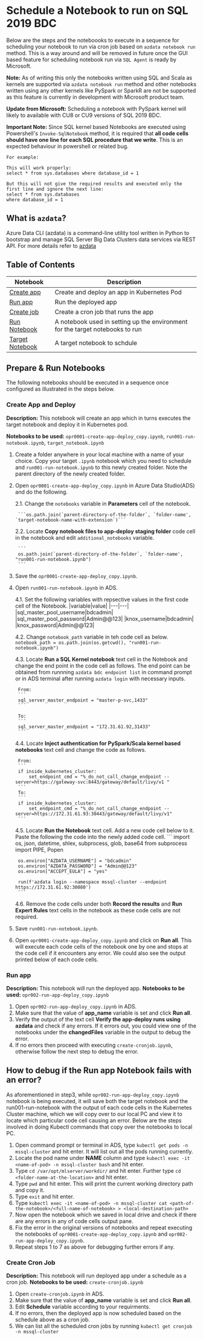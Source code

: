 # Schedule a Notebook to run on SQL 2019 BDC

Below are the steps and the noteboooks to execute in a sequence for scheduling your notebook to run via cron job based on `azdata notebook run` method. This is a way around and will be removed in future once the GUI based feature for scheduling notebook run via `SQL Agent` is ready by Microsoft. 

**Note:** As of writing this only the notebooks written using SQL and Scala as kernels are supported via `azdata notebook run` method and other notebooks written using any other kernels like PySpark or SparkR are not be supported as this feature is currently in development with Microsoft product team. 

**Update from Microsoft:** Scheduling a notebook with PySpark kernel will likely to available with CU8 or CU9 versions of SQL 2019 BDC.   

**Important Note:** Since SQL kernel based Notebooks are executed using Powershell's `Invoke-SqlNotebook` method, it is required that **all code cells should have one line for each SQL procedure that we write**. This is an expected behaviour in powershell or related bug.

```
For example:

This will work properly:
select * from sys.databases where database_id = 1

But this will not give the required results and executed only the first line and ignore the next line:
select * from sys.databases 
where database_id = 1
```

## What is `azdata`? 

Azure Data CLI (azdata) is a command-line utility tool written in Python to bootstrap and manage SQL Server Big Data Clusters data services via REST API. For more details refer to [azdata](https://docs.microsoft.com/en-us/sql/azdata/install/deploy-install-azdata?view=sql-server-ver15)

## Table of Contents

|Notebook|Description|
|---|---|
|[Create app](opr0001-create-app-deploy.ipynb)|Create and deploy an app in Kubernetes Pod|
|[Run app](opr002-run-app-deploy.ipynb)|Run the deployed app|
|[Create job](opr003-create-cronjob.ipynb)|Create a cron job that runs the app|
|[Run Notebook](run001-run-notebook.ipynb)|A notebook used in setting up the environment for the target notebooks to run|
|[Target Notebook](01-simple-sql-notebook)|A target notebook to schdule|

## Prepare & Run Notebooks
The following notebooks should be executed in a sequence once configured as illustrated in the steps below. 

### Create App and Deploy
**Description:** This notebook will create an app which in turns executes the target notebook and deploy it in Kubernetes pod. 

**Notebooks to be used:** `opr0001-create-app-deploy_copy.ipynb`, `run001-run-notebook.ipynb`, `target_notebook.ipynb`

1. Create a folder anywhere in your local machine with a name of your choice. Copy your target `.ipynb` notebook which you need to schedule and `run001-run-notebook.ipynb` to this newly created folder. Note the parent directory of the newly created folder. 
2. Open `opr0001-create-app-deploy_copy.ipynb` in Azure Data Studio(ADS) and do the following.

    2.1. Change the ``notebooks`` variable in **Parameters** cell of the notebook. 
    
        ```os.path.join(`parent-directory-of-the-folder`, `folder-name', `target-notebook-name-with-extension`)```

    2.2. Locate **Copy notebook files to app-deploy staging folder** code cell in the notebook and edit ``additional_notebooks`` variable. 

        ```
        os.path.join(`parent-directory-of-the-folder`, `folder-name', "run001-run-notebook.ipynb")
        ```
3. Save the `opr0001-create-app-deploy_copy.ipynb`. 
4. Open `run001-run-notebook.ipynb` in ADS. 

    4.1. Set the following variables with repsective values in the first code cell of the Notebook. 
    |variable|value|
    |---|---|
    |sql_master_pool_username|bdcadmin|
    |sql_master_pool_password|Admin@@123|
    |knox_username|bdcadmin|
    |knox_password|Admin@@123|

    4.2. Change ``notebook_path`` variable in teh code cell as below.
        ```
        notebook_path = os.path.join(os.getcwd(), "run001-run-notebook.ipynb")
        ```
    
    4.3. Locate **Run a SQL Kernel notebook** text cell in the Notebook and change the end point in the code cell as follows. The end point can be obtained from runnning `azdata bdc endpoint list` in command prompt or in ADS terminal after running `azdata login` with necessary inputs.

        From:
        ```
        sql_server_master_endpoint = "master-p-svc,1433"
        ```

        To:
        ```
        sql_server_master_endpoint = "172.31.61.92,31433"
        ```

    4.4. Locate **Inject authentication for PySpark/Scala kernel based notebooks** text cell and change the code as follows.

        From:
        ```
        if inside_kubernetes_cluster:
            set_endpoint_cmd = "%_do_not_call_change_endpoint --server=https://gateway-svc:8443/gateway/default/livy/v1 "
        ``` 
        To:
        ```
        if inside_kubernetes_cluster:
            set_endpoint_cmd = "%_do_not_call_change_endpoint --server=https://172.31.61.93:30443/gateway/default/livy/v1"
        ```

    4.5. Locate **Run the Notebook** text cell. Add a new code cell below to it. Paste the following the code into the newly added code cell. 
        ```
        import os,  json, datetime, shlex, subprocess, glob, base64
        from subprocess import PIPE, Popen

        os.environ["AZDATA_USERNAME"] = "bdcadmin"
        os.environ["AZDATA_PASSWORD"] = "Admin@@123"
        os.environ["ACCEPT_EULA"] = "yes"

        run(f'azdata login --namespace mssql-cluster --endpoint https://172.31.61.92:30080')
        ```
    
    4.6. Remove the code cells under both **Record the results** and **Run Expert Rules** text cells in the notebook as these code cells are not required. 
5. Save `run001-run-notebook.ipynb`. 
6. Open `opr0001-create-app-deploy_copy.ipynb` and click on **Run all**. This will execute each code cells of the notebook one by one and stops at the code cell if it encounters any error. We could also see the output printed below of each code cells.  

### Run app
**Description:** This notebook will run the deployed app. 
**Notebooks to be used:** `opr002-run-app-deploy_copy.ipynb`

1. Open `opr002-run-app-deploy_copy.ipynb` in ADS. 
2. Make sure that the value of **app_name** variable is set and click **Run all**.  
3. Verify the output of the text cell **Verify the app-deploy runs using azdata** and check if any errors. If it errors out, you could view one of the notebooks under the **changedFiles** variable in the output to debug the error. 
4. If no errors then proceed with executing `create-cronjob.ipynb`, otherwise follow the next step to debug the error. 

## How to debug if the Run app Notebook fails with an error?

As aforementioned in step3, while `opr002-run-app-deploy_copy.ipynb` notebook is being executed, it will save both the target notebook and the run001-run-notebook with the output of each code cells in the Kubernetes Cluster machine, which we will copy over to our local PC and view it to locate which particular code cell causing an error. Below are the steps involved in doing Kubectl commands that copy over the notebooks to local PC. 

1. Open command prompt or terminal in ADS, type `kubectl get pods -n mssql-cluster` and hit enter. It will list out all the pods running currently. 
2. Locate the pod name under **NAME** column and type `kubectl exec -it <name-of-pod> -n mssql-cluster bash` and hit enter. 
3. Type `cd /var/opt/mlserver/workdir/` and hit enter. Further type `cd <folder-name-at-the-location>` and hit enter.
4. Type `pwd` and hit enter. This will print the current working directory path and copy it.
5. Type `exit` and hit enter. 
6. Type `kubectl exec -it <name-of-pod> -n mssql-cluster cat <path-of-the-notebook>/<full-name-of-notebook> > <local-destination-path>`
7. Now open the notebook which we saved in local drive and check if there are any errors in any of code cells output pane. 
8. Fix the error in the original versions of notebooks and repeat executing the notebooks of `opr0001-create-app-deploy_copy.ipynb` and `opr002-run-app-deploy_copy.ipynb`. 
9. Repeat steps 1 to 7 as above for debugging further errors if any. 

### Create Cron Job
**Description:** This notebook will run deployed app under a schedule as a cron job. 
**Notebooks to be used:** `create-cronjob.ipynb`

1. Open `create-cronjob.ipynb` in ADS.
2. Make sure that the value of **app_name** variable is set and click **Run all**. 
3. Edit **Schedule** variable according to your requirments. 
4. If no errors, then the deployed app is now scheduled based on the schedule above as a cron job. 
5. We can list all the scheduled cron jobs by running `kubectl get cronjob -n mssql-cluster`  
